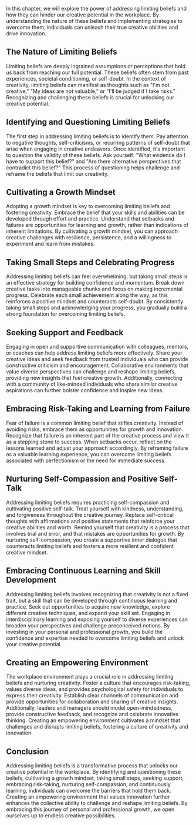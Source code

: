 
In this chapter, we will explore the power of addressing limiting beliefs and how they can hinder our creative potential in the workplace. By understanding the nature of these beliefs and implementing strategies to overcome them, individuals can unleash their true creative abilities and drive innovation.

## The Nature of Limiting Beliefs

Limiting beliefs are deeply ingrained assumptions or perceptions that hold us back from reaching our full potential. These beliefs often stem from past experiences, societal conditioning, or self-doubt. In the context of creativity, limiting beliefs can manifest as thoughts such as "I'm not creative," "My ideas are not valuable," or "I'll be judged if I take risks." Recognizing and challenging these beliefs is crucial for unlocking our creative potential.

## Identifying and Questioning Limiting Beliefs

The first step in addressing limiting beliefs is to identify them. Pay attention to negative thoughts, self-criticisms, or recurring patterns of self-doubt that arise when engaging in creative endeavors. Once identified, it's important to question the validity of these beliefs. Ask yourself: "What evidence do I have to support this belief?" and "Are there alternative perspectives that contradict this belief?" This process of questioning helps challenge and reframe the beliefs that limit our creativity.

## Cultivating a Growth Mindset

Adopting a growth mindset is key to overcoming limiting beliefs and fostering creativity. Embrace the belief that your skills and abilities can be developed through effort and practice. Understand that setbacks and failures are opportunities for learning and growth, rather than indications of inherent limitations. By cultivating a growth mindset, you can approach creative challenges with resilience, persistence, and a willingness to experiment and learn from mistakes.

## Taking Small Steps and Celebrating Progress

Addressing limiting beliefs can feel overwhelming, but taking small steps is an effective strategy for building confidence and momentum. Break down creative tasks into manageable chunks and focus on making incremental progress. Celebrate each small achievement along the way, as this reinforces a positive mindset and counteracts self-doubt. By consistently taking small steps and acknowledging your progress, you gradually build a strong foundation for overcoming limiting beliefs.

## Seeking Support and Feedback

Engaging in open and supportive communication with colleagues, mentors, or coaches can help address limiting beliefs more effectively. Share your creative ideas and seek feedback from trusted individuals who can provide constructive criticism and encouragement. Collaborative environments that value diverse perspectives can challenge and reshape limiting beliefs, providing new insights that fuel creative growth. Additionally, connecting with a community of like-minded individuals who share similar creative aspirations can further bolster confidence and inspire new ideas.

## Embracing Risk-Taking and Learning from Failure

Fear of failure is a common limiting belief that stifles creativity. Instead of avoiding risks, embrace them as opportunities for growth and innovation. Recognize that failure is an inherent part of the creative process and view it as a stepping stone to success. When setbacks occur, reflect on the lessons learned and adjust your approach accordingly. By reframing failure as a valuable learning experience, you can overcome limiting beliefs associated with perfectionism or the need for immediate success.

## Nurturing Self-Compassion and Positive Self-Talk

Addressing limiting beliefs requires practicing self-compassion and cultivating positive self-talk. Treat yourself with kindness, understanding, and forgiveness throughout the creative journey. Replace self-critical thoughts with affirmations and positive statements that reinforce your creative abilities and worth. Remind yourself that creativity is a process that involves trial and error, and that mistakes are opportunities for growth. By nurturing self-compassion, you create a supportive inner dialogue that counteracts limiting beliefs and fosters a more resilient and confident creative mindset.

## Embracing Continuous Learning and Skill Development

Addressing limiting beliefs involves recognizing that creativity is not a fixed trait, but a skill that can be developed through continuous learning and practice. Seek out opportunities to acquire new knowledge, explore different creative techniques, and expand your skill set. Engaging in interdisciplinary learning and exposing yourself to diverse experiences can broaden your perspectives and challenge preconceived notions. By investing in your personal and professional growth, you build the confidence and expertise needed to overcome limiting beliefs and unlock your creative potential.

## Creating an Empowering Environment

The workplace environment plays a crucial role in addressing limiting beliefs and nurturing creativity. Foster a culture that encourages risk-taking, values diverse ideas, and provides psychological safety for individuals to express their creativity. Establish clear channels of communication and provide opportunities for collaboration and sharing of creative insights. Additionally, leaders and managers should model open-mindedness, provide constructive feedback, and recognize and celebrate innovative thinking. Creating an empowering environment cultivates a mindset that challenges and disrupts limiting beliefs, fostering a culture of creativity and innovation.

## Conclusion

Addressing limiting beliefs is a transformative process that unlocks our creative potential in the workplace. By identifying and questioning these beliefs, cultivating a growth mindset, taking small steps, seeking support, embracing risk-taking, nurturing self-compassion, and continuously learning, individuals can overcome the barriers that hold them back. Creating an empowering environment that values innovation further enhances the collective ability to challenge and reshape limiting beliefs. By embracing this journey of personal and professional growth, we open ourselves up to endless creative possibilities.
